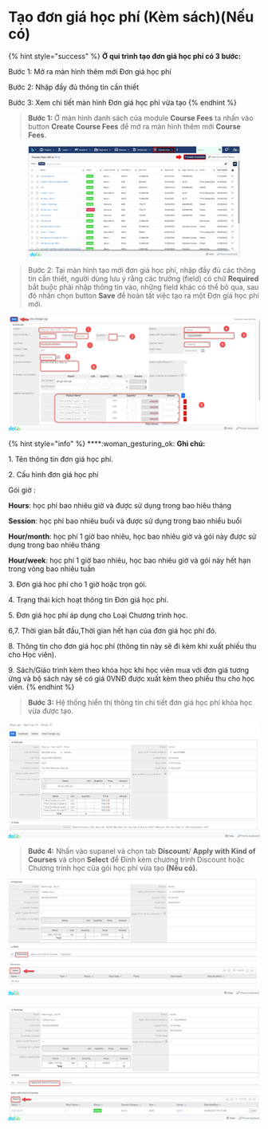 # Tạo đơn giá học phí (Kèm sách)(Nếu có)

{% hint style="success" %}
**Ở qui trình tạo đơn giá học phí có 3 bước:**

Bước 1: Mở ra màn hình thêm mới Đơn giá học phí

Bước 2: Nhập đầy đủ thông tin cần thiết

Bước 3: Xem chi tiết màn hình Đơn giá học phí vừa tạo
{% endhint %}

> **Bước 1:** Ở màn hình danh sách của module **Course Fees** ta nhấn vào button **Create Course Fees** để mở ra màn hình thêm mới **Course Fees**.

<figure><img src="../../.gitbook/assets/image (6) (2).png" alt=""><figcaption></figcaption></figure>

> Bước 2: Tại màn hình tạo mới đơn giá học phí, nhập đầy đủ các thông tin cần thiết, người dùng lưu ý rằng các trường (field) có chữ **Required** bắt buộc phải nhập thông tin vào, những field khác có thể bỏ qua, sau đó nhấn chọn button **Save** để hoàn tất việc tạo ra một Đơn giá học phí mới.

![](../../.gitbook/assets/dghp1.png)

{% hint style="info" %}
****:woman\_gesturing\_ok: **Ghi chú:**

1\. Tên thông tin đơn giá học phí.

2\. Cấu hình đơn giá học phí

Gói giờ :&#x20;

**Hours**: học phí bao nhiêu giờ và được sử dụng trong bao hiêu tháng

**Session**: học phí bao nhiêu buổi và được sử dụng trong bao nhiểu buổi

**Hour/month**: học phí 1 giờ bao nhiêu, học bao nhiêu giờ và gói này được sử dụng trong bao nhiêu tháng

**Hour/week**: học phí 1 giờ bao nhiêu, học bao nhiêu giờ và gói này hết hạn trong vòng bao nhiêu tuần

3\. Đơn giá hoc phí cho 1 giờ hoặc trọn gói.

4\. Trạng thái kích hoạt thông tin Đơn giá học phí.

5\. Đơn giá học phí áp dụng cho Loại Chương trình học.

6,7. Thời gian bắt đầu,Thời gian hết hạn của đơn giá học phí đó.

8\. Thông tin cho đơn giá học phí (thông tin này sẽ đi kèm khi xuất phiếu thu cho Học viên).

9\. Sách/Giáo trình kèm theo khóa học khi học viên mua với đơn giá tương ứng và bộ sách này sẽ có giá 0VNĐ được xuất kèm theo phiếu thu cho học viên.
{% endhint %}

> **Bước 3:** Hệ thống hiển thị thông tin chi tiết đơn giá học phí khóa học vừa được tạo.

![](../../.gitbook/assets/dghpfn.png)

> **Bước 4:** Nhấn vào supanel và chọn tab **Discount**/ **Apply with Kind of Courses** và chọn **Select** để Đính kèm chương trình Discount hoặc Chương trình học của gói học phí vừa tạo **(Nếu có).**

![](../../.gitbook/assets/dongiahp2.png)

![](../../.gitbook/assets/dghp3.png)
